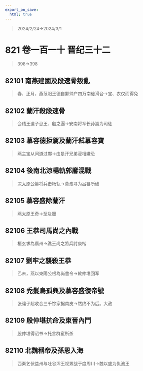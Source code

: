 ```yaml
---
export_on_save:
  html: true
---
```


> 2024/2/24->2024/3/1

# 821 卷一百一十 晋纪三十二

> 398->398

## 82101 南燕建國及段速骨叛亂
> 春，正月，燕范阳王德自鄴帅户四万南徙滑台->宝、农仅而得免

## 82102 蘭汗殺段速骨
> 会稽王道子忌王、殷之逼->安南将军长孙嵩为司徒

## 82103 慕容德拒駕及蘭汗弒慕容寶
> 燕主宝从间道过鄴->由是汗兄弟浸相嫌忌

## 82104 後南北涼楊軌郭黁混戰
> 凉太原公纂将兵击杨轨->莫孩寻为吕纂所破

## 82105 慕容盛除蘭汗
> 燕太原王奇->至及臘

## 82106 王恭司馬尚之內戰
> 桓玄求為廣州->譙王尚之將兵討庾楷

## 82107 劉牢之襲殺王恭
> 乙未，燕以東陽公根為尚書令->敕仲堪回军

## 82108 禿髪烏孤興及慕容盛復帝號
> 张骧子超收合三千馀家据南皮->然终不为后。大赦

## 82109 殷仲堪抗命及東晉內鬥
> 殷仲堪得诏书->托言群蛮所杀

## 82110 北魏稱帝及孫恩入海
> 西秦乞伏益州与吐谷浑王视罴战于度周川->魏以盛为仇池王